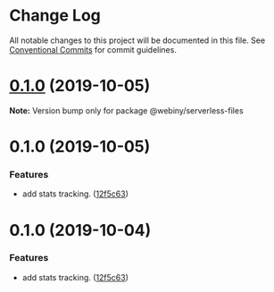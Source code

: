 # Change Log

All notable changes to this project will be documented in this file.
See [Conventional Commits](https://conventionalcommits.org) for commit guidelines.

<a name="0.1.0"></a>
# [0.1.0](https://github.com/Webiny/webiny-js/compare/@webiny/serverless-files@0.1.0...@webiny/serverless-files@0.1.0) (2019-10-05)

**Note:** Version bump only for package @webiny/serverless-files





<a name="0.1.0"></a>
# 0.1.0 (2019-10-05)


### Features

* add stats tracking. ([12f5c63](https://github.com/Webiny/webiny-js/commit/12f5c63))





<a name="0.1.0"></a>
# 0.1.0 (2019-10-04)


### Features

* add stats tracking. ([12f5c63](https://github.com/Webiny/webiny-js/commit/12f5c63))

